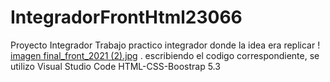 # IntegradorFrontHtml23066
Proyecto Integrador
Trabajo practico integrador donde la idea era replicar ! [imagen final_front_2021 (2).jpg]() .  escribiendo el codigo correspondiente, se utilizo Visual Studio Code HTML-CSS-Boostrap 5.3


